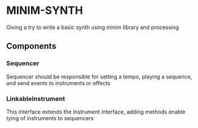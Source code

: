 # MINIM-SYNTH

Giving a try to write a basic synth using minim library and processing

## Components

### Sequencer

Sequencer should be responsible for setting a tempo, playing a sequence, and send events to instruments or effects

### LinkableInstrument

This interface extends the Instrument interface, adding methods enable tying of instruments to sequencers

